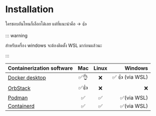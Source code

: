 # Installation

ใครชอบอันไหนก็เลือกได้เลย
แต่ที่แนะนำคือ -> 👍

::: warning

สำหรับเครื่อง windows จะต้องติดตั้ง WSL มาก่อนแล้วนะ

:::

| Containerization software                                         | Mac  | Linux |         Windows |
| ----------------------------------------------------------------- | :--: | :---: | --------------: |
| [Docker desktop](https://www.docker.com/products/docker-desktop/) | ✅👌 |  ❌   | ✅ 👍 (via WSL) |
| [OrbStack](https://orbstack.dev/download)                         | ✅👍 |  ❌   |              ❌ |
| [Podman](https://podman.io/docs/installation)                     |  ✅  |  ✅   |     ✅(via WSL) |
| [Containerd](https://containerd.io/downloads/)                    |  ✅  |  ✅   |     ✅(via WSL) |
